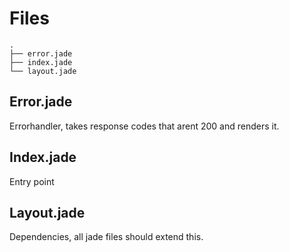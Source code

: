 # Files

```
.
├── error.jade
├── index.jade
└── layout.jade
``` 

## Error.jade

Errorhandler, takes response codes that arent 200 and renders it.

## Index.jade

Entry point

## Layout.jade

Dependencies, all jade files should extend this.